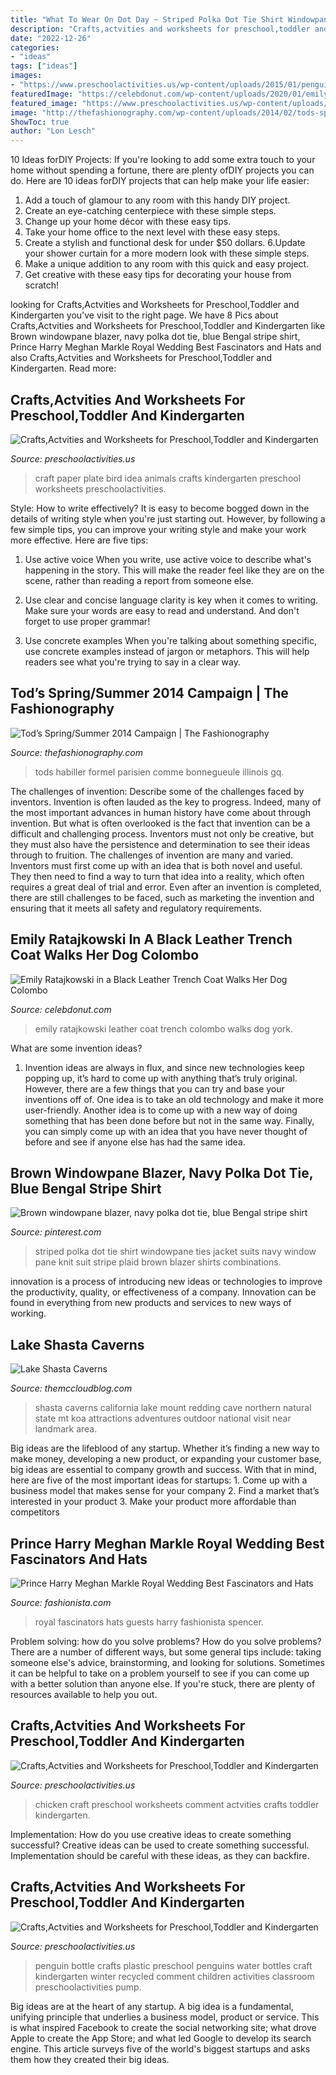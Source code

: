 ```yaml
---
title: "What To Wear On Dot Day ~ Striped Polka Dot Tie Shirt Windowpane Ties Jacket Suits Navy Window Pane Knit Suit Stripe Plaid Brown Blazer Shirts Combinations"
description: "Crafts,actvities and worksheets for preschool,toddler and kindergarten"
date: "2022-12-26"
categories:
- "ideas"
tags: ["ideas"]
images:
- "https://www.preschoolactivities.us/wp-content/uploads/2015/01/penguin-Plastic-Bottle-Crafts.jpg"
featuredImage: "https://celebdonut.com/wp-content/uploads/2020/01/emily-ratajkowski-in-a-black-leather-trench-coat-walks-her-dog-colombo-in-new-york-6.jpg"
featured_image: "https://www.preschoolactivities.us/wp-content/uploads/2017/03/paper-plate-bird-craft.jpg"
image: "http://thefashionography.com/wp-content/uploads/2014/02/tods-spring-summer-2014-campaign-2.jpg"
ShowToc: true
author: "Lon Lesch"
---
```



10 Ideas forDIY Projects:
If you're looking to add some extra touch to your home without spending a fortune, there are plenty ofDIY projects you can do. Here are 10 ideas forDIY projects that can help make your life easier:
1. Add a touch of glamour to any room with this handy DIY project.
2. Create an eye-catching centerpiece with these simple steps.
3. Change up your home décor with these easy tips.
4. Take your home office to the next level with these easy steps.
5. Create a stylish and functional desk for under $50 dollars. 
6.Update your shower curtain for a more modern look with these simple steps. 
7. Make a unique addition to any room with this quick and easy project. 
8. Get creative with these easy tips for decorating your house from scratch!

	

		
looking for Crafts,Actvities and Worksheets for Preschool,Toddler and Kindergarten you've visit to the right page. We have 8 Pics about Crafts,Actvities and Worksheets for Preschool,Toddler and Kindergarten like Brown windowpane blazer, navy polka dot tie, blue Bengal stripe shirt, Prince Harry Meghan Markle Royal Wedding Best Fascinators and Hats and also Crafts,Actvities and Worksheets for Preschool,Toddler and Kindergarten. Read more:
		
    
## Crafts,Actvities And Worksheets For Preschool,Toddler And Kindergarten

<img loading=lazy src="https://www.preschoolactivities.us/wp-content/uploads/2017/03/paper-plate-bird-craft.jpg" onerror="this.onerror=null;this.src='https://tse4.mm.bing.net/th?id=OIP.vSvnlRm7czfFobBq_3kZPwHaJ4&amp;pid=15.1';" alt="Crafts,Actvities and Worksheets for Preschool,Toddler and Kindergarten">

_Source: preschoolactivities.us_

>craft paper plate bird idea animals crafts kindergarten preschool worksheets preschoolactivities. 

	

Style: How to write effectively?
It is easy to become bogged down in the details of writing style when you're just starting out. However, by following a few simple tips, you can improve your writing style and make your work more effective. Here are five tips:
1. Use active voice
When you write, use active voice to describe what's happening in the story. This will make the reader feel like they are on the scene, rather than reading a report from someone else.

2. Use clear and concise language
 clarity is key when it comes to writing. Make sure your words are easy to read and understand. And don't forget to use proper grammar!

3. Use concrete examples    When you're talking about something specific, use concrete examples instead of jargon or metaphors. This will help readers see what you're trying to say in a clear way.

    
## Tod’s Spring/Summer 2014 Campaign | The Fashionography

<img loading=lazy src="http://thefashionography.com/wp-content/uploads/2014/02/tods-spring-summer-2014-campaign-2.jpg" onerror="this.onerror=null;this.src='https://tse4.mm.bing.net/th?id=OIP.0Ds0cXltcb2q90zLQsEUIAHaJ7&amp;pid=15.1';" alt="Tod’s Spring/Summer 2014 Campaign | The Fashionography">

_Source: thefashionography.com_

>tods habiller formel parisien comme bonnegueule illinois gq. 

	

The challenges of invention: Describe some of the challenges faced by inventors.
Invention is often lauded as the key to progress. Indeed, many of the most important advances in human history have come about through invention. But what is often overlooked is the fact that invention can be a difficult and challenging process. Inventors must not only be creative, but they must also have the persistence and determination to see their ideas through to fruition.
The challenges of invention are many and varied. Inventors must first come up with an idea that is both novel and useful. They then need to find a way to turn that idea into a reality, which often requires a great deal of trial and error. Even after an invention is completed, there are still challenges to be faced, such as marketing the invention and ensuring that it meets all safety and regulatory requirements.

    
## Emily Ratajkowski In A Black Leather Trench Coat Walks Her Dog Colombo

<img loading=lazy src="https://celebdonut.com/wp-content/uploads/2020/01/emily-ratajkowski-in-a-black-leather-trench-coat-walks-her-dog-colombo-in-new-york-6.jpg" onerror="this.onerror=null;this.src='https://tse1.mm.bing.net/th?id=OIP.SiHXjEREf7X_4itiz1XDLwHaLI&amp;pid=15.1';" alt="Emily Ratajkowski in a Black Leather Trench Coat Walks Her Dog Colombo">

_Source: celebdonut.com_

>emily ratajkowski leather coat trench colombo walks dog york. 

	

What are some invention ideas?
1. Invention ideas are always in flux, and since new technologies keep popping up, it’s hard to come up with anything that’s truly original. However, there are a few things that you can try and base your inventions off of. One idea is to take an old technology and make it more user-friendly. Another idea is to come up with a new way of doing something that has been done before but not in the same way. Finally, you can simply come up with an idea that you have never thought of before and see if anyone else has had the same idea.

    
## Brown Windowpane Blazer, Navy Polka Dot Tie, Blue Bengal Stripe Shirt

<img loading=lazy src="https://i.pinimg.com/736x/09/30/0f/09300feb3942e8597bcb1cf93b5a038c--blue-striped-shirts-stripe-shirts.jpg" onerror="this.onerror=null;this.src='https://tse4.mm.bing.net/th?id=OIP.d1rbGYFfKaMGD-cM1Ei5agHaLH&amp;pid=15.1';" alt="Brown windowpane blazer, navy polka dot tie, blue Bengal stripe shirt">

_Source: pinterest.com_

>striped polka dot tie shirt windowpane ties jacket suits navy window pane knit suit stripe plaid brown blazer shirts combinations. 

	

innovation is a process of introducing new ideas or technologies to improve the productivity, quality, or effectiveness of a company. Innovation can be found in everything from new products and services to new ways of working. 

    
## Lake Shasta Caverns

<img loading=lazy src="https://themccloudblog.com/wp/wp-content/uploads/2013/02/Shasta-Caverns.jpg" onerror="this.onerror=null;this.src='https://tse3.mm.bing.net/th?id=OIP.KaRBCfxEStoK441cFK92GwHaFE&amp;pid=15.1';" alt="Lake Shasta Caverns">

_Source: themccloudblog.com_

>shasta caverns california lake mount redding cave northern natural state mt koa attractions adventures outdoor national visit near landmark area. 

	

Big ideas are the lifeblood of any startup. Whether it’s finding a new way to make money, developing a new product, or expanding your customer base, big ideas are essential to company growth and success. With that in mind, here are five of the most important ideas for startups: 1. Come up with a business model that makes sense for your company 2. Find a market that’s interested in your product 3. Make your product more affordable than competitors 
    
## Prince Harry Meghan Markle Royal Wedding Best Fascinators And Hats

<img loading=lazy src="https://fashionista.com/.image/c_fit%2Ccs_srgb%2Cfl_progressive%2Ch_406%2Cq_auto:good%2Cw_620/MTU1NzAzMTg3Mjc2MzEwMzM4/royal-wedding-guests-best-fascinators-kitty-spencer.jpg" onerror="this.onerror=null;this.src='https://tse4.mm.bing.net/th?id=OIP.U5j1agHLHoB_HI0VGhP2kgAAAA&amp;pid=15.1';" alt="Prince Harry Meghan Markle Royal Wedding Best Fascinators and Hats">

_Source: fashionista.com_

>royal fascinators hats guests harry fashionista spencer. 

	

Problem solving: how do you solve problems?
How do you solve problems? There are a number of different ways, but some general tips include: taking someone else's advice, brainstorming, and looking for solutions. Sometimes it can be helpful to take on a problem yourself to see if you can come up with a better solution than anyone else. If you're stuck, there are plenty of resources available to help you out.

    
## Crafts,Actvities And Worksheets For Preschool,Toddler And Kindergarten

<img loading=lazy src="http://www.preschoolactivities.us/wp-content/uploads/2014/12/chicken-craft1.jpg" onerror="this.onerror=null;this.src='https://tse2.mm.bing.net/th?id=OIP.QXz_4eZJ-Iy1q3RhQd1nPQHaJ4&amp;pid=15.1';" alt="Crafts,Actvities and Worksheets for Preschool,Toddler and Kindergarten">

_Source: preschoolactivities.us_

>chicken craft preschool worksheets comment actvities crafts toddler kindergarten. 

	

Implementation: How do you use creative ideas to create something successful?
Creative ideas can be used to create something successful. Implementation should be careful with these ideas, as they can backfire.

    
## Crafts,Actvities And Worksheets For Preschool,Toddler And Kindergarten

<img loading=lazy src="https://www.preschoolactivities.us/wp-content/uploads/2015/01/penguin-Plastic-Bottle-Crafts.jpg" onerror="this.onerror=null;this.src='https://tse2.mm.bing.net/th?id=OIP.TWR1aGR97dSUewXqtT9UDQHaJ3&amp;pid=15.1';" alt="Crafts,Actvities and Worksheets for Preschool,Toddler and Kindergarten">

_Source: preschoolactivities.us_

>penguin bottle crafts plastic preschool penguins water bottles craft kindergarten winter recycled comment children activities classroom preschoolactivities pump. 

	

Big ideas are at the heart of any startup. A big idea is a fundamental, unifying principle that underlies a business model, product or service. This is what inspired Facebook to create the social networking site; what drove Apple to create the App Store; and what led Google to develop its search engine. This article surveys five of the world's biggest startups and asks them how they created their big ideas.

